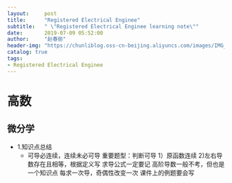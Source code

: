 ```yaml
---
layout:     post
title:      "Registered Electrical Enginee"
subtitle:   " \"Registered Electrical Enginee learning note\""
date:       2019-07-09 05:52:00
author:     "赵春丽"
header-img: "https://chunliblog.oss-cn-beijing.aliyuncs.com/images/IMG_20190709_062015.jpg"
catalog: true
tags:
- Registered Electrical Enginee
---
```

# 高数
## 微分学
* 1.知识点总结
   * 可导必连续，连续未必可导
      重要题型：判断可导
         1）原函数连续 2)左右导数存在且相等，根据定义写
      求导公式一定要记
      高阶导数一般不考，但也是一个知识点
      每求一次导，奇偶性改变一次
      课件上的例题要会写
